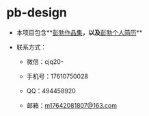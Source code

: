 # pb-design

* 本项目包含**[彭勃作品集](https://github.com/pb20010202/pb-design)**，以及**[彭勃个人简历](https://github.com/pb20010202/pb-design/blob/main/%E5%BD%AD%E5%8B%83%E4%B8%AA%E4%BA%BA%E7%AE%80%E5%8E%86.pdf)**

* 联系方式：

  * 微信：cjq20-

  * 手机号：17610750028

  * QQ：494458920

  * 邮箱：m17642081807@163.com

    